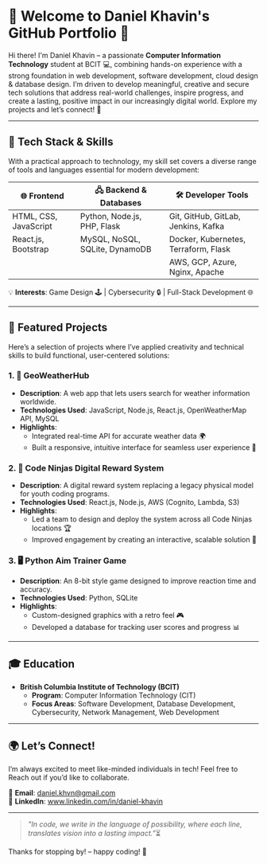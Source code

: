 # 🌱 Welcome to Daniel Khavin's GitHub Portfolio 🌿

Hi there! I'm Daniel Khavin – a passionate **Computer Information Technology** student at BCIT 💻, combining hands-on experience with a strong foundation in web development, software development, cloud design & database design. I’m driven to develop meaningful, creative and secure tech solutions that address real-world challenges, inspire progress, and create a lasting, positive impact in our increasingly digital world. Explore my projects and let’s connect! 👋

---

## 🧰 Tech Stack & Skills

With a practical approach to technology, my skill set covers a diverse range of tools and languages essential for modern development:

| 🌐 **Frontend**           | 🖧 **Backend & Databases**                  | 🛠️ **Developer Tools**                        |
|---------------------------|---------------------------------------------|------------------------------------------------|
| HTML, CSS, JavaScript     | Python, Node.js, PHP, Flask                 | Git, GitHub, GitLab, Jenkins, Kafka            |
| React.js, Bootstrap       | MySQL, NoSQL, SQLite, DynamoDB              | Docker, Kubernetes, Terraform, Flask           |
|                           |                                             | AWS, GCP, Azure, Nginx, Apache                 |

💡 **Interests**: Game Design 🕹️ | Cybersecurity 🔒 | Full-Stack Development 🌐

---

## 🧱 Featured Projects

Here’s a selection of projects where I’ve applied creativity and technical skills to build functional, user-centered solutions:

### 1. 📂 **GeoWeatherHub**
   - **Description**: A web app that lets users search for weather information worldwide.
   - **Technologies Used**: JavaScript, Node.js, React.js, OpenWeatherMap API, MySQL
   - **Highlights**:
     - Integrated real-time API for accurate weather data 🌍
     - Built a responsive, intuitive interface for seamless user experience 📱

### 2. 🥇 **Code Ninjas Digital Reward System**
   - **Description**: A digital reward system replacing a legacy physical model for youth coding programs.
   - **Technologies Used**: React.js, Node.js, AWS (Cognito, Lambda, S3)
   - **Highlights**:
     - Led a team to design and deploy the system across all Code Ninjas locations 🏆
     - Improved engagement by creating an interactive, scalable solution 🔄

### 3. 🖥️ **Python Aim Trainer Game**
   - **Description**: An 8-bit style game designed to improve reaction time and accuracy.
   - **Technologies Used**: Python, SQLite
   - **Highlights**:
     - Custom-designed graphics with a retro feel 🎮
     - Developed a database for tracking user scores and progress 📊

---

## 🎓 Education
- **British Columbia Institute of Technology (BCIT)** 
  - **Program**: Computer Information Technology (CIT)
  - **Focus Areas**: Software Development, Database Development, Cybersecurity, Network Management, Web Development

---

## 🌍 Let’s Connect!
I’m always excited to meet like-minded individuals in tech! Feel free to Reach out if you’d like to collaborate.

📧 **Email**: daniel.khvn@gmail.com  
💼 **LinkedIn**: www.linkedin.com/in/daniel-khavin 

---

> *"In code, we write in the language of possibility, where each line, translates vision into a lasting impact."*⏳

Thanks for stopping by! – happy coding! 🚀

